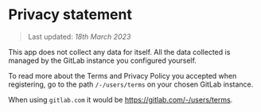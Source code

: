 # Privacy statement

> Last updated: <time datetime="2023-03-18">18th March 2023</time>

This app does not collect any data for itself. All the data collected is managed
by the GitLab instance you configured yourself.

To read more about the Terms and Privacy Policy you accepted when registering,
go to the path `/-/users/terms` on your chosen GitLab instance.

When using `gitlab.com` it would be https://gitlab.com/-/users/terms.

<style>
	time {
		font-style: italic;
	}

	a {
		color: var(--accent)
	}
</style>
